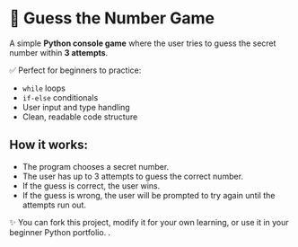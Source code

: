# 🎲 Guess the Number Game

A simple **Python console game** where the user tries to guess the secret number within **3 attempts**.

✅ Perfect for beginners to practice:
- `while` loops
- `if-else` conditionals
- User input and type handling
- Clean, readable code structure

## How it works:
- The program chooses a secret number.
- The user has up to 3 attempts to guess the correct number.
- If the guess is correct, the user wins.
- If the guess is wrong, the user will be prompted to try again until the attempts run out.

✨ You can fork this project, modify it for your own learning, or use it in your beginner Python portfolio.
.
